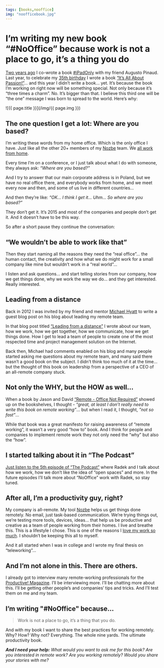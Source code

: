 ```yaml
---
tags: [books,nooffice]
img: "noofficebook.jpg"
---
```


# I’m writing my new book “#NoOffice” because work is not a place to go, it’s a thing you do

[Two years ago][i] I co-wrote a book [#iPadOnly][] with my friend Augusto Pinaud. Last year, to celebrate my [35th birthday](/its-all-about-passion/) I wrote a book [“It’s All About Passion!”](/passion)… and this year I didn’t write a book… yet. It’s because the book I’m working on right now will be something special. Not only because it’s “three times a charm”. No. It’s bigger than that. I believe this third one will be “the one” message I was born to spread to the world. Here’s why:

<!--More-->

![{{ page.title }}](/img/{{ page.img }})

## The one question I get a lot: Where are you based?

I’m writing these words from my home office. Which is the only office I have. Just like all the other 20+ members of my [Nozbe][n] team. We [all work from home](/teleworking).

Every time I’m on a conference, or I just talk about what I do with someone, they always ask: *“Where are you based?”*

And I try to answer that our main corporate address is in Poland, but we have no real office there, and everybody works from home, and we meet every now and then, and some of us live in different countries…

And then they’re like: *“OK… I think I get it… Uhm… So where are you based?”*

They don’t get it. It’s 2015 and most of the companies and people don’t get it. And it doesn’t have to be this way.

So after a short pause they continue the conversation:



## “We wouldn’t be able to work like that”

Then they start naming all the reasons they need the “real office”… the human contact, the creativity and how what we do might work for a small company like mine but wouldn’t work in a “real world”…

I listen and ask questions… and start telling stories from our company, how we get things done, why we work the way we do… and they get interested. Really interested.

## Leading from a distance

Back in 2012 I was invited by my friend and mentor [Michael Hyatt][mh] to write a guest blog post on his blog about leading my remote team.

In that blog post titled [“Leading from a distance”][m] I wrote about our team, how we work, how we get together, how we communicate, how we get things done. How I get to lead a team of people to create one of the most respected time and project management solution on the Internet.

Back then, Michael had comments enabled on his blog and many people started asking me questions about my remote team, and many said there wasn’t a good book on the subject. I didn’t think too much of it at the time… but the thought of this book on leadership from a perspective of a CEO of an all-remote company stuck.

## Not only the WHY, but the HOW as well…

When a book by Jason and David [“Remote - Office Not Required”][r] showed up on the bookshelves, I thought - *“great, at least I don’t really need to write this book on remote working”*… but when I read it, I thought, *”not so fast”*…

While that book was a great manifesto for raising awareness of “remote working”, it wasn’t a very good “how to” book. And I think for people and companies to implement remote work they not only need the “why” but also the “how”.

## I started talking about it in “The Podcast”

[Just listen to the 5th episode of “The Podcast”](/podcast-5) where Radek and I talk about how we work, how we don’t like the idea of “open spaces” and more. In the future episodes I’ll talk more about “NoOffice” work with Radek, so stay tuned.

## After all, I’m a productivity guy, right?

My company is all-remote. My tool [Nozbe][n] helps us get things done remotely. No email, just task-based communication. We’re trying things out, we’re testing more tools, devices, ideas… that help us be productive and creative as a team of people working from their homes. I live and breathe this. This is a lifestyle I chose. This is one of the reasons I [love my work so much](/5-loves). I shouldn’t be keeping this all to myself.

And it all started when I was in college and I wrote my final thesis on “teleworking”…

## And I’m not alone in this. There are others.

I already got to interview many remote-working professionals for the [Productive! Magazine][]. I’ll be interviewing more. I’ll be chatting more about this. I’ll be getting other people’s and companies’ tips and tricks. And I’ll test them on me and my team.

## I’m writing "#NoOffice" because…

> Work is not a place to go, it’s a thing that you do.

And with my book I want to share the best practices for working remotely. Why? How? Why not? Everything. The whole nine yards. The ultimate productivity book.

***And I need your help:*** *What would you want to ask me for this book? Are you interested in remote work? Are you working remotely? Would you share your stories with me?*

[r]: /book-remote/
[mh]: http://michaelhyatt.com/
[m]: http://michaelhyatt.com/leading-from-a-distance.html
[i]: /ipadonly
[iMagazine]: http://iMagazine.pl
[Dropbox]: http://db.tt/kD7Liux
[Evernote]: /how-i-use-evernote
[It’s all about Passion!]: /passion
[Nozbe]: http://nozbe.com/
[#iPadOnly]: https://michael.gratis/ipadonly/
[Productive! Magazine]: http://productivemag.com/
[Productive! Show]: /show
[Twitter]: http://twitter.com/MSliwinski

[n]: https://michael.gratis/nozbe
